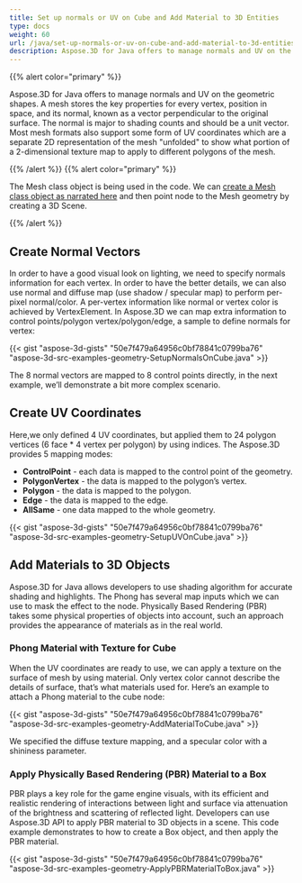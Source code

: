 ```yaml
---
title: Set up normals or UV on Cube and Add Material to 3D Entities
type: docs
weight: 60
url: /java/set-up-normals-or-uv-on-cube-and-add-material-to-3d-entities/
description: Aspose.3D for Java offers to manage normals and UV on the geometric shapes. A mesh stores the key properties for every vertex, position in space, and its normal, known as a vector perpendicular to the original surface. The normal is major to shading counts and should be a unit vector. Most mesh formats also support some form of UV coordinates which are a separate 2D representation of the mesh "unfolded" to show what portion of a 2-dimensional texture map to apply to different polygons of the mesh.
---
```


{{% alert color="primary" %}}

Aspose.3D for Java offers to manage normals and UV on the geometric shapes. A mesh stores the key properties for every vertex, position in space, and its normal, known as a vector perpendicular to the original surface. The normal is major to shading counts and should be a unit vector. Most mesh formats also support some form of UV coordinates which are a separate 2D representation of the mesh "unfolded" to show what portion of a 2-dimensional texture map to apply to different polygons of the mesh.

{{% /alert %}} {{% alert color="primary" %}}

The Mesh class object is being used in the code. We can [create a Mesh class object as narrated here](https://docs.aspose.com/3d/java/create-3d-mesh-and-scene/) and then point node to the Mesh geometry by creating a 3D Scene.

{{% /alert %}}
## **Create Normal Vectors**
In order to have a good visual look on lighting, we need to specify normals information for each vertex. In order to have the better details, we can also use normal and diffuse map (use shadow / specular map) to perform per-pixel normal/color. A per-vertex information like normal or vertex color is achieved by VertexElement. In Aspose.3D we can map extra information to control points/polygon vertex/polygon/edge, a sample to define normals for vertex:

{{< gist "aspose-3d-gists" "50e7f479a64956c0bf78841c0799ba76" "aspose-3d-src-examples-geometry-SetupNormalsOnCube.java" >}}


The 8 normal vectors are mapped to 8 control points directly, in the next example, we’ll demonstrate a bit more complex scenario.
## **Create UV Coordinates**
Here,we only defined 4 UV coordinates, but applied them to 24 polygon vertices (6 face * 4 vertex per polygon) by using indices.
The Aspose.3D provides 5 mapping modes:

- **ControlPoint** - each data is mapped to the control point of the geometry.
- **PolygonVertex** - the data is mapped to the polygon’s vertex.
- **Polygon** - the data is mapped to the polygon.
- **Edge** - the data is mapped to the edge.
- **AllSame** - one data mapped to the whole geometry.



{{< gist "aspose-3d-gists" "50e7f479a64956c0bf78841c0799ba76" "aspose-3d-src-examples-geometry-SetupUVOnCube.java" >}}
## **Add Materials to 3D Objects**
Aspose.3D for Java allows developers to use shading algorithm for accurate shading and highlights. The Phong has several map inputs which we can use to mask the effect to the node. Physically Based Rendering (PBR) takes some physical properties of objects into account, such an approach provides the appearance of materials as in the real world.
### **Phong Material with Texture for Cube**
When the UV coordinates are ready to use, we can apply a texture on the surface of mesh by using material. Only vertex color cannot describe the details of surface, that’s what materials used for. Here’s an example to attach a Phong material to the cube node:

{{< gist "aspose-3d-gists" "50e7f479a64956c0bf78841c0799ba76" "aspose-3d-src-examples-geometry-AddMaterialToCube.java" >}}


We specified the diffuse texture mapping, and a specular color with a shininess parameter. 
### **Apply Physically Based Rendering (PBR) Material to a Box**
PBR plays a key role for the game engine visuals, with its efficient and realistic rendering of interactions between light and surface via attenuation of the brightness and scattering of reflected light. Developers can use Aspose.3D API to apply PBR material to 3D objects in a scene. This code example demonstrates to how to create a Box object, and then apply the PBR material.

{{< gist "aspose-3d-gists" "50e7f479a64956c0bf78841c0799ba76" "aspose-3d-src-examples-geometry-ApplyPBRMaterialToBox.java" >}}
